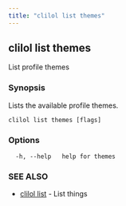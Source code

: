 ```yaml
---
title: "clilol list themes"
---
```

## clilol list themes

List profile themes

### Synopsis

Lists the available profile themes.

```
clilol list themes [flags]
```

### Options

```
  -h, --help   help for themes
```

### SEE ALSO

* [clilol list](clilol_list.md)	 - List things
